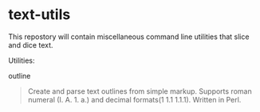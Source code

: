 # text-utils
This repostory will contain miscellaneous command line utilities that slice and dice text. 

Utilities:

outline 
> Create and parse text outlines from simple markup.  Supports roman numeral (I. A. 1. a.) and decimal formats(1 1.1 1.1.1).  Written in Perl.

